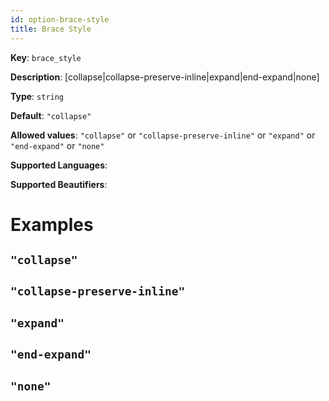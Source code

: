 ```yaml
---
id: option-brace-style
title: Brace Style
---
```

**Key**: `brace_style`

**Description**: [collapse|collapse-preserve-inline|expand|end-expand|none]

**Type**: `string`

**Default**: `"collapse"`

**Allowed values**: `"collapse"` or `"collapse-preserve-inline"` or `"expand"` or `"end-expand"` or `"none"`

**Supported Languages**: 

**Supported Beautifiers**: 

# Examples
## `"collapse"`
## `"collapse-preserve-inline"`
## `"expand"`
## `"end-expand"`
## `"none"`